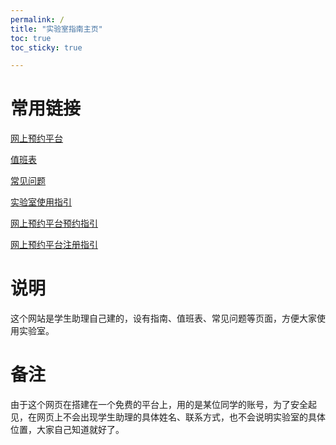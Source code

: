```yaml
---
permalink: /
title: "实验室指南主页"
toc: true
toc_sticky: true

---
```


# 常用链接

[网上预约平台](http://222.200.170.55:8081)

[值班表](https://neutrino3316.github.io/balyspusys/docs/rota/)

[常见问题](https://neutrino3316.github.io/balyspusys/QandA/navigation/)

[实验室使用指引](https://neutrino3316.github.io/balyspusys/docs/03_lab_usage_tutorials/)

[网上预约平台预约指引](https://neutrino3316.github.io/balyspusys/docs/02_appointment_tutorials/)

[网上预约平台注册指引](https://neutrino3316.github.io/balyspusys/docs/01_sign_up_tutorials/)

# 说明

这个网站是学生助理自己建的，设有指南、值班表、常见问题等页面，方便大家使用实验室。

# 备注

由于这个网页在搭建在一个免费的平台上，用的是某位同学的账号，为了安全起见，在网页上不会出现学生助理的具体姓名、联系方式，也不会说明实验室的具体位置，大家自己知道就好了。


